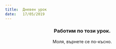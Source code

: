```yaml
---
title:  Дневен урок
date:   17/05/2019
---
```


### <center>Работим по този урок.</center>
<center>Моля, върнете се по-късно.</center>